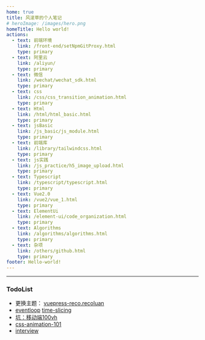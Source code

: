 ```yaml
---
home: true
title: 风滚草的个人笔记
# heroImage: /images/hero.png
homeTitle: Hello world!
actions:
  - text: 前端环境
    link: /front-end/setNpmGitProxy.html
    type: primary
  - text: 阿里云
    link: /aliyun/
    type: primary
  - text: 微信
    link: /wechat/wechat_sdk.html
    type: primary
  - text: css
    link: /css/css_transition_animation.html
    type: primary  
  - text: Html
    link: /html/html_basic.html
    type: primary
  - text: jsBasic
    link: /js_basic/js_module.html
    type: primary  
  - text: 前端库
    link: /library/tailwindcss.html
    type: primary
  - text: js实践
    link: /js_practice/h5_image_upload.html
    type: primary
  - text: Typescript
    link: /typescript/typescript.html
    type: primary  
  - text: Vue2.0
    link: /vue2/vue_1.html
    type: primary  
  - text: ElementUi
    link: /element-ui/code_organization.html
    type: primary
  - text: Algorithms
    link: /algorithms/algorithms.html
    type: primary
  - text: 杂项
    link: /others/github.html
    type: primary
footer: Hello-world!
---
```

  
<hr/>

### TodoList
- 更换主题： <a href="http://v2.vuepress-reco.recoluan.com/" target="_blank">vuepress-reco.recoluan</a>
- [eventloop](https://zh.javascript.info/event-loop) [time-slicing](https://juejin.cn/post/6844903847249330184#heading-0)
- [坑：移动端100vh](https://juejin.cn/post/6844904017051549703)
- [css-animation-101](https://cssanimation.rocks/css-animation-101/#welcome)
- [interview](https://vue3js.cn/interview/vue/lifecycle.html#%E4%B8%80%E3%80%81%E7%94%9F%E5%91%BD%E5%91%A8%E6%9C%9F%E6%98%AF%E4%BB%80%E4%B9%88)
